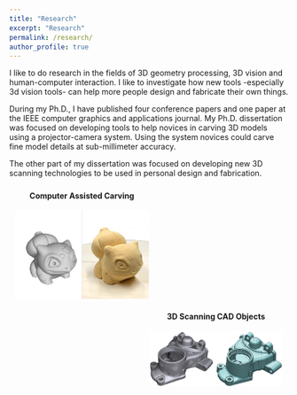 ```yaml
---
title: "Research"
excerpt: "Research"
permalink: /research/
author_profile: true
---
```


I like to do research in the fields of 3D geometry processing, 3D vision and human-computer interaction. I like to investigate how new tools -especially 3d vision tools- can help more people design and fabricate their own things.

During my Ph.D., I have published four conference papers and one paper at the IEEE computer graphics and applications journal.  My Ph.D. dissertation was focused on developing tools to help novices in carving 3D models using a projector-camera system. Using the system novices could carve fine model details at sub-millimeter accuracy. 

The other part of my dissertation was focused on developing new 3D scanning technologies to be used in personal design and fabrication.

<div style="float:left; width:100%;text-align: center;">
	<a href="/computer_assisted_carving">
		<div style="float:left; width:48%;padding:10px;">
			<b>Computer Assisted Carving</b><br/><br/>
			<img src="/images/carving.jpg" />
		</div>
	</a>
	<a href="/3d_scanning_cad">
		<div style="float:right; width:48%;padding:10px;">
			<b>3D Scanning CAD Objects</b><br/><br/>
			<img src="/images/scanning_cad.png" />
		</div>		
	</a>
</div>

